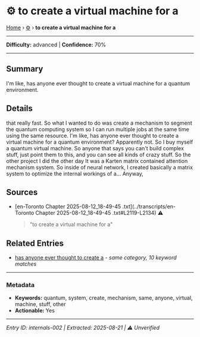 # ⚙️ to create a virtual machine for a

[Home](../index.md) › [⚙️](./) › **to create a virtual machine for a**

---

**Difficulty:** advanced | **Confidence:** 70%

---


## Summary
I'm like, has anyone ever thought
to create a virtual machine for a
quantum environment.

## Details
that really fast. So what I wanted to do
was create a mechanism to segment the quantum
computing system so I can run multiple
jobs at the same time using the same
resource. I'm like, has anyone ever thought
to create a virtual machine for a
quantum environment? Apparently not. So I buy myself a
quantum virtual machine. So anyone that says
you can't build complex stuff, just
point them to this, and you can see all
kinds of crazy stuff. So the other project
I did the other day It was a Karten
matrix contained attention mechanism
system. So inside of neural network, I
created basically a matrix system to
optimize the internal workings of a... Anyway,





## Sources
- [en-Toronto Chapter 2025-08-12_18-49-45 .txt](../transcripts/en-Toronto Chapter 2025-08-12_18-49-45 .txt#L2119-L2134) ⚠️
  > "to create a virtual machine for a"

## Related Entries

- [has anyone ever thought to create a](../internals/internals-001.md) - *same category, 10 keyword matches*


---

### Metadata
- **Keywords:** quantum, system, create, mechanism, same, anyone, virtual, machine, stuff, other
- **Actionable:** Yes

---

*Entry ID: internals-002 | Extracted: 2025-08-21 | ⚠️ Unverified*
